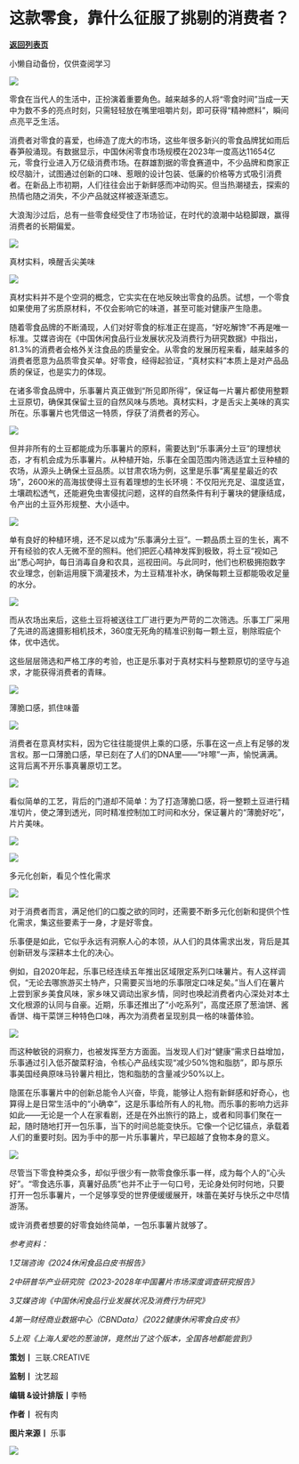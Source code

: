 # 这款零食，靠什么征服了挑剔的消费者？

[**返回列表页**](/gzh/三联生活周刊)

小懒自动备份，仅供查阅学习

![](https://mmbiz.qpic.cn/mmbiz_jpg/c2Sib3Mp7pOOptmt5ggVrjptNLyd8at4lTCXmdnvKxqibOIvUdD5WK6FsLfSjibjtaQIvaZ9J4YuUPjPLeIOkuoxQ/640?wx_fmt=jpeg&from;=appmsg)

零食在当代人的生活中，正扮演着重要角色。越来越多的人将“零食时间”当成一天中为数不多的亮点时刻，只需轻轻放在嘴里咀嚼片刻，即可获得“精神燃料”，瞬间点亮平乏生活。

  

消费者对零食的喜爱，也缔造了庞大的市场，这些年很多新兴的零食品牌犹如雨后春笋般涌现。有数据显示，中国休闲零食市场规模在2023年一度高达11654亿元，零食行业进入万亿级消费市场。在群雄割据的零食赛道中，不少品牌和商家正绞尽脑汁，试图通过创新的口味、惹眼的设计包装、低廉的价格等方式吸引消费者。在新品上市初期，人们往往会出于新鲜感而冲动购买。但当热潮褪去，探索的热情也随之消失，不少产品就这样被逐渐遗忘。

  

大浪淘沙过后，总有一些零食经受住了市场验证，在时代的浪潮中站稳脚跟，赢得消费者的长期偏爱。

  

  

  

![](https://mmbiz.qpic.cn/mmbiz_jpg/c2Sib3Mp7pOOptmt5ggVrjptNLyd8at4lu6nBe6fVSxNtSaDg2tFbsbAm5XMd8q9c8Jv8WXCV2gibCVo6DsNoV6g/640?wx_fmt=jpeg&from;=appmsg)

  

真材实料，唤醒舌尖美味

![](https://mmbiz.qpic.cn/mmbiz_png/c2Sib3Mp7pOOptmt5ggVrjptNLyd8at4lpK8FbPMIcHUZDHcyziaTZjaa3bNBHxK2gyJjM6SnnEtOexusPyRyUicw/640?wx_fmt=png&from;=appmsg)

  

真材实料并不是个空洞的概念，它实实在在地反映出零食的品质。试想，一个零食如果使用了劣质原材料，不仅会影响它的味道，甚至可能对健康产生隐患。

  

随着零食品牌的不断涌现，人们对好零食的标准正在提高，“好吃解馋”不再是唯一标准。艾媒咨询在《中国休闲食品行业发展状况及消费行为研究数据》中指出，81.3%的消费者会格外关注食品的质量安全。从零食的发展历程来看，越来越多的消费者愿意为品质零食买单。好零食，经得起验证，“真材实料”本质上是对产品品质的保证，也是实力的体现。

  

在诸多零食品牌中，乐事薯片真正做到“所见即所得”，保证每一片薯片都使用整颗土豆原切，确保其保留土豆的自然风味与质地。真材实料，才是舌尖上美味的真实所在。乐事薯片也凭借这一特质，俘获了消费者的芳心。

  

![](https://mmbiz.qpic.cn/mmbiz_jpg/c2Sib3Mp7pOOptmt5ggVrjptNLyd8at4lCnpvKtS9xiaIS6lMFTOeQeno27iazr1o6qA4TXPicOl7r1x7TyQHoPkYQ/640?wx_fmt=jpeg&from;=appmsg)

  

但并非所有的土豆都能成为乐事薯片的原料，需要达到“乐事满分土豆”的理想状态，才有机会成为乐事薯片。从种植开始，乐事在全国范围内筛选适宜土豆种植的农场，从源头上确保土豆品质。以甘肃农场为例，这里是乐事“离星星最近的农场”，2600米的高海拔使得土豆有着理想的生长环境：不仅阳光充足、温度适宜，土壤疏松透气，还能避免虫害侵扰问题，这样的自然条件有利于薯块的健康结成，令产出的土豆外形规整、大小适中。  

  

![](https://mmbiz.qpic.cn/mmbiz_png/c2Sib3Mp7pOOptmt5ggVrjptNLyd8at4lN0qY4c5aibaMd8f4xJCKqGgZ07z36PH7lc3OHk4L0qjcpPuMVhdp5Og/640?wx_fmt=png&from;=appmsg)

  

单有良好的种植环境，还不足以成为“乐事满分土豆”。一颗品质土豆的生长，离不开有经验的农人无微不至的照料。他们把匠心精神发挥到极致，将土豆“视如己出”悉心呵护，每日消毒自身和农具，巡视田间。与此同时，他们也积极拥抱数字农业理念，创新运用膜下滴灌技术，为土豆精准补水，确保每颗土豆都能吸收足量的水分。  

  

![](https://mmbiz.qpic.cn/mmbiz_jpg/c2Sib3Mp7pOOptmt5ggVrjptNLyd8at4lMd36x06AvNDmxibeDd61H0YVia3J9gjBX1yPEO2YyE3JiaW06CyCnmxAw/640?wx_fmt=jpeg&from;=appmsg)

  

而从农场出来后，这些土豆将被送往工厂进行更为严苛的二次筛选。乐事工厂采用了先进的高速摄影相机技术，360度无死角的精准识别每一颗土豆，剔除瑕疵个体，优中选优。  

  

这些层层筛选和严格工序的考验，也正是乐事对于真材实料与整颗原切的坚守与追求，才能获得消费者的青睐。

  

  

![](https://mmbiz.qpic.cn/mmbiz_jpg/c2Sib3Mp7pOOptmt5ggVrjptNLyd8at4lGQgByicBZzr1Pha88lvGiaK8cyicGg7kdxpnqfCMhmyIHWkXlARCAJfZQ/640?wx_fmt=jpeg&from;=appmsg)

  

薄脆口感，抓住味蕾

![](https://mmbiz.qpic.cn/mmbiz_png/c2Sib3Mp7pOOptmt5ggVrjptNLyd8at4lpK8FbPMIcHUZDHcyziaTZjaa3bNBHxK2gyJjM6SnnEtOexusPyRyUicw/640?wx_fmt=png&from;=appmsg)

  

消费者在意真材实料，因为它往往能提供上乘的口感，乐事在这一点上有足够的发言权。那一口薄脆口感，早已刻在了人们的DNA里——“咔嚓”一声，愉悦满满。这背后离不开乐事真薯原切工艺。

  

![](https://mmbiz.qpic.cn/mmbiz_png/c2Sib3Mp7pOOptmt5ggVrjptNLyd8at4lR9D6iaANiaHIcKEJSVycdicCVDvQv45x1k3SD9FE92ZjHq8Mmd97zQSkw/640?wx_fmt=png&from;=appmsg)

  

看似简单的工艺，背后的门道却不简单：为了打造薄脆口感，将一整颗土豆进行精准切片，使之薄到透光，同时精准控制加工时间和水分，保证薯片的“薄脆好吃”，片片美味。

  

![](https://mmbiz.qpic.cn/mmbiz_png/c2Sib3Mp7pOOptmt5ggVrjptNLyd8at4lAYoHJRJcc1v3gCib78EHXzyNI3ibLyRMBvVZ1Ah8VDxBe0icL6dmTc6hQ/640?wx_fmt=png&from;=appmsg)

  

  

![](https://mmbiz.qpic.cn/mmbiz_jpg/c2Sib3Mp7pOOptmt5ggVrjptNLyd8at4lK1BncVoibrzqaNN0lItAwZTIM4jzSAibDZN7GlGmjsTd4RjHzLckpGOQ/640?wx_fmt=jpeg&from;=appmsg)

  

多元化创新，看见个性化需求  

![](https://mmbiz.qpic.cn/mmbiz_png/c2Sib3Mp7pOOptmt5ggVrjptNLyd8at4lpK8FbPMIcHUZDHcyziaTZjaa3bNBHxK2gyJjM6SnnEtOexusPyRyUicw/640?wx_fmt=png&from;=appmsg)

  

对于消费者而言，满足他们的口腹之欲的同时，还需要不断多元化创新和提供个性化需求，集这些要素于一身，才是好零食。

  

乐事便是如此，它似乎永远有洞察人心的本领，从人们的具体需求出发，背后是其创新研发与深耕本土化的决心。

  

例如，自2020年起，乐事已经连续五年推出区域限定系列口味薯片。有人这样调侃，“无论去哪旅游买土特产，只需要买当地的乐事限定口味足矣。”当人们在薯片上尝到家乡美食风味，家乡味又调动出家乡情，同时也唤起消费者内心深处对本土文化根源的认同与自豪。近期，乐事还推出了“小吃系列”，高度还原了葱油饼、酱香饼、梅干菜饼三种特色口味，再次为消费者呈现别具一格的味蕾体验。

  

![](https://mmbiz.qpic.cn/mmbiz_png/c2Sib3Mp7pOOptmt5ggVrjptNLyd8at4lzDquxyicqsCHCQZLMD2oR6NZZvXzuZWC83NesylIbjGET1GQGQWjQJQ/640?wx_fmt=png&from;=appmsg)

  

而这种敏锐的洞察力，也被发挥至方方面面。当发现人们对“健康”需求日益增加，乐事通过引入低芥酸菜籽油，令核心产品线实现“减少50%饱和脂肪”，即与原乐事美国经典原味马铃薯片相比，饱和脂肪的含量减少50%以上。

  

隐匿在乐事薯片中的创新总能令人兴奋，毕竟，能够让人抱有新鲜感和好奇心，也算得上是日常生活中的“小确幸”，这是乐事给所有人的礼物。而乐事的影响力远非如此——无论是一个人在家看剧，还是在外出旅行的路上，或者和同事们聚在一起，随时随地打开一包乐事，当下的时间总能变快乐。它像一个记忆锚点，承载着人们的重要时刻。因为手中的那一片乐事薯片，早已超越了食物本身的意义。

  

![](https://mmbiz.qpic.cn/mmbiz_jpg/c2Sib3Mp7pOOptmt5ggVrjptNLyd8at4lJ199uo0dbGknzA4Xl2d8vfcVC17PYicCFLXg6JRYnwu4WzxowJtVZxQ/640?wx_fmt=jpeg&from;=appmsg)

  

尽管当下零食种类众多，却似乎很少有一款零食像乐事一样，成为每个人的“心头好”。“零食选乐事，真薯好品质”也并不止于一句口号，无论身处何时何地，只要打开一包乐事薯片，一个足够享受的世界便缓缓展开，味蕾在美好与快乐之中尽情游荡。

  

或许消费者想要的好零食始终简单，一包乐事薯片就够了。

  

 _参考资料：_

 _1艾瑞咨询《2024休闲食品白皮书报告》_

 _2中研普华产业研究院《2023-2028年中国薯片市场深度调查研究报告》_

 _3艾媒咨询《中国休闲食品行业发展状况及消费行为研究》_

 _4第一财经商业数据中心（CBNData）《2022健康休闲零食白皮书》_

 _5上观《上海人爱吃的葱油饼，竟然出了这个版本，全国各地都能尝到》_

  

  

  

**策划丨** 三联.CREATIVE

**监制丨** 沈艺超

**编辑 &设计排版丨**李畅

**作者丨** 祝有肉

**图片来源丨** 乐事

  

  

![](https://mmbiz.qpic.cn/mmbiz_gif/c2Sib3Mp7pOOptmt5ggVrjptNLyd8at4lpBppCribkTFib0tKN0LapBwtB8jnIOPJuScZaf36iaHu0Kic2kL29rC6ibg/640?wx_fmt=gif&from;=appmsg)

